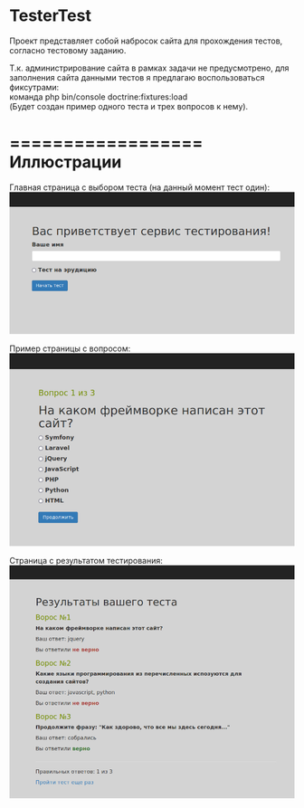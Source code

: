 # TesterTest
Проект представляет собой набросок сайта для прохождения тестов, согласно тестовому заданию.

Т.к. администрирование сайта в рамках задачи не предусмотрено, для заполнения сайта данными тестов я предлагаю воспользоваться фиксутрами:<br />
команда php bin/console doctrine:fixtures:load<br />
(Будет создан пример одного теста и трех вопросов к нему).

==================<br />
Иллюстрации<br />
==================

Главная страница с выбором теста (на данный момент тест один):
![alt text](https://github.com/lo-sinclair/TesterTest/blob/master/public/images/Screen1.png?raw=true)

Пример страницы с вопросом:
![alt text](https://github.com/lo-sinclair/TesterTest/blob/master/public/images/Screen3.png?raw=true)

Страница с результатом тестирования:
![alt text](https://github.com/lo-sinclair/TesterTest/blob/master/public/images/Screen2.png?raw=true)